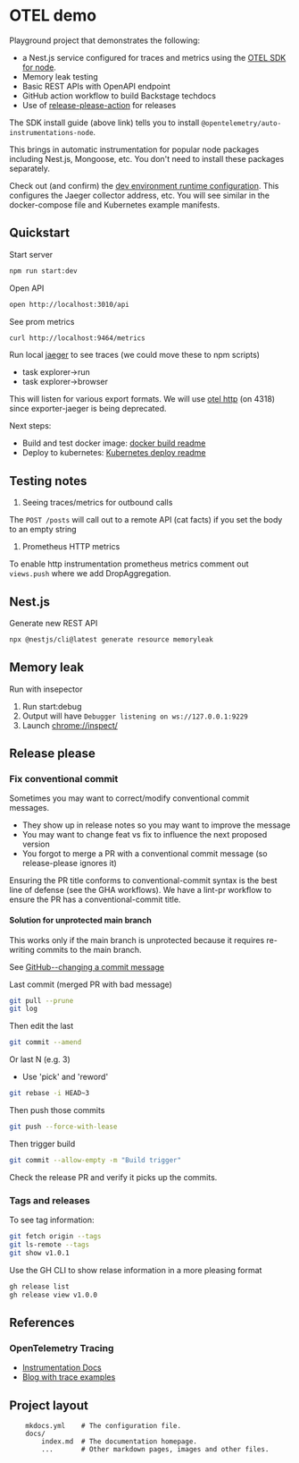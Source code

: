 # OTEL demo

Playground project that demonstrates the following:

- a Nest.js service configured for traces and metrics using the [OTEL SDK for node](https://www.npmjs.com/package/@opentelemetry/sdk-node).
- Memory leak testing
- Basic REST APIs with OpenAPI endpoint
- GitHub action workflow to build Backstage techdocs
- Use of [release-please-action](https://github.com/google-github-actions/release-please-action]) for releases

The SDK install guide (above link) tells you to install `@opentelemetry/auto-instrumentations-node`.

This brings in automatic instrumentation for popular node packages including Nest.js, Mongoose, etc. You don't need to install these packages separately.

Check out (and confirm) the [dev environment runtime configuration](./.env). This configures the Jaeger collector address, etc. You will see similar in the docker-compose file and Kubernetes example manifests.

## Quickstart

Start server

```bash
npm run start:dev
```

Open API

```bash
open http://localhost:3010/api
```

See prom metrics

```bash
curl http://localhost:9464/metrics
```

Run local [jaeger](https://www.jaegertracing.io/docs/1.47/getting-started/) to see traces (we could move these to npm scripts)

- task explorer->run
- task explorer->browser

This will listen for various export formats. We will use [otel http](https://www.npmjs.com/package/@opentelemetry/exporter-trace-otlp-http) (on 4318) since exporter-jaeger is being deprecated.

Next steps:

- Build and test docker image: [docker build readme](./docker/README.md)
- Deploy to kubernetes: [Kubernetes deploy readme](./kubernetes/otel-hello/README.md)

## Testing notes

1. Seeing traces/metrics for outbound calls

The `POST /posts` will call out to a remote API (cat facts) if you set the body to an empty string

1. Prometheus HTTP metrics

To enable http instrumentation prometheus metrics comment out `views.push` where we add DropAggregation.

## Nest.js

Generate new REST API

```bash
npx @nestjs/cli@latest generate resource memoryleak
```

## Memory leak

Run with insepector

1. Run start:debug
1. Output will have `Debugger listening on ws://127.0.0.1:9229`
1. Launch [chrome://inspect/](chrome://inspect/)

## Release please

### Fix conventional commit

Sometimes you may want to correct/modify conventional commit messages.

- They show up in release notes so you may want to improve the message
- You may want to change feat vs fix to influence the next proposed version
- You forgot to merge a PR with a conventional commit message (so release-please ignores it)

Ensuring the PR title conforms to conventional-commit syntax is the best line of defense (see the GHA workflows). We have a lint-pr workflow to ensure the PR has a conventional-commit title.

#### Solution for unprotected main branch

This works only if the main branch is unprotected because it requires re-writing commits to the main branch.

See [GitHub--changing a commit message](https://docs.github.com/en/pull-requests/committing-changes-to-your-project/creating-and-editing-commits/changing-a-commit-message)

Last commit (merged PR with bad message)

```bash
git pull --prune
git log
```

Then edit the last

```bash
git commit --amend
```

Or last N (e.g. 3)

- Use 'pick' and 'reword'

```bash
git rebase -i HEAD~3
```

Then push those commits

```bash
git push --force-with-lease
```

Then trigger build

```bash
git commit --allow-empty -m "Build trigger"
```

Check the release PR and verify it picks up the commits.

### Tags and releases

To see tag information:

```bash
git fetch origin --tags
git ls-remote --tags
git show v1.0.1
```

Use the GH CLI to show relase information in a more pleasing format

```bash
gh release list
gh release view v1.0.0
```

## References

### OpenTelemetry Tracing

- [Instrumentation Docs](https://opentelemetry.io/docs/instrumentation/js/instrumentation/)
- [Blog with trace examples](https://uptrace.dev/opentelemetry/js-tracing.html#quickstart)

## Project layout

```text
    mkdocs.yml    # The configuration file.
    docs/
        index.md  # The documentation homepage.
        ...       # Other markdown pages, images and other files.
```
